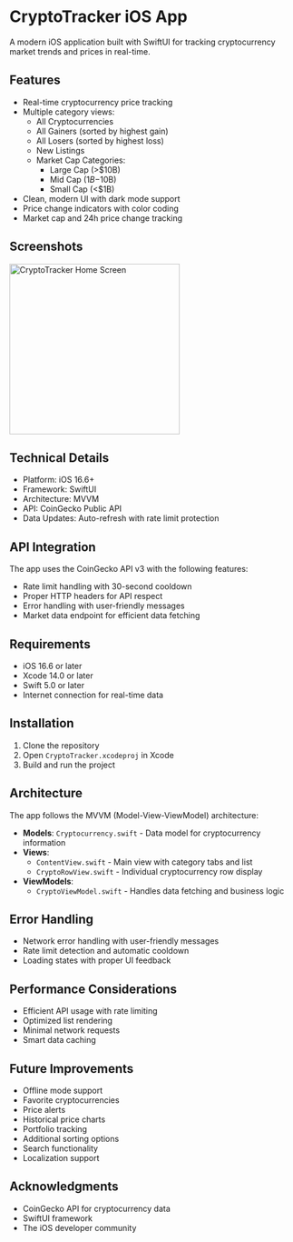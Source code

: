 # CryptoTracker iOS App

A modern iOS application built with SwiftUI for tracking cryptocurrency market trends and prices in real-time.

## Features

- Real-time cryptocurrency price tracking
- Multiple category views:
  - All Cryptocurrencies
  - All Gainers (sorted by highest gain)
  - All Losers (sorted by highest loss)
  - New Listings
  - Market Cap Categories:
    * Large Cap (>$10B)
    * Mid Cap ($1B-$10B)
    * Small Cap (<$1B)
- Clean, modern UI with dark mode support
- Price change indicators with color coding
- Market cap and 24h price change tracking

## Screenshots

<img src="https://github.com/user-attachments/assets/e4b75494-9596-408f-add4-698d5b18a030" width="300" alt="CryptoTracker Home Screen">

## Technical Details

- Platform: iOS 16.6+
- Framework: SwiftUI
- Architecture: MVVM
- API: CoinGecko Public API
- Data Updates: Auto-refresh with rate limit protection

## API Integration

The app uses the CoinGecko API v3 with the following features:
- Rate limit handling with 30-second cooldown
- Proper HTTP headers for API respect
- Error handling with user-friendly messages
- Market data endpoint for efficient data fetching

## Requirements

- iOS 16.6 or later
- Xcode 14.0 or later
- Swift 5.0 or later
- Internet connection for real-time data

## Installation

1. Clone the repository
2. Open `CryptoTracker.xcodeproj` in Xcode
3. Build and run the project

## Architecture

The app follows the MVVM (Model-View-ViewModel) architecture:

- **Models**: `Cryptocurrency.swift` - Data model for cryptocurrency information
- **Views**: 
  - `ContentView.swift` - Main view with category tabs and list
  - `CryptoRowView.swift` - Individual cryptocurrency row display
- **ViewModels**: 
  - `CryptoViewModel.swift` - Handles data fetching and business logic

## Error Handling

- Network error handling with user-friendly messages
- Rate limit detection and automatic cooldown
- Loading states with proper UI feedback

## Performance Considerations

- Efficient API usage with rate limiting
- Optimized list rendering
- Minimal network requests
- Smart data caching

## Future Improvements

- Offline mode support
- Favorite cryptocurrencies
- Price alerts
- Historical price charts
- Portfolio tracking
- Additional sorting options
- Search functionality
- Localization support

## Acknowledgments

- CoinGecko API for cryptocurrency data
- SwiftUI framework
- The iOS developer community
